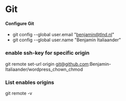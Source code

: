 # Git

#### Configure Git
- git config --global user.email "benjamin@tlnd.nl"
- git config --global user.name "Benjamin Italiaander"

### enable ssh-key for specific origin
git remote set-url origin git@github.com:Benjamin-Italiaander/wordpress_chown_chmod

### List enables origins
git remote -v
